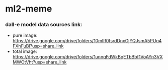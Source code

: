 # ml2-meme



### dall-e model data sources link:
* pure image: https://drive.google.com/drive/folders/10mIR0fsrdDnxGjYQJsmA5PUq4FXhFuBl?usp=share_link
* total image: https://drive.google.com/drive/folders/1unnqFdWkBqETbBbf1VoAYn3VXMWOtVht?usp=share_link
